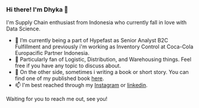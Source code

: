 ### Hi there! I'm Dhyka 👋

I'm Supply Chain enthusiast from Indonesia who currently fall in love with Data Science.

- 🔭 I’m currently being a part of Hypefast as Senior Analyst B2C Fulfillment and previously i'm working as Inventory Control at Coca-Cola Europacific Partner Indonesia.
- 🌱 Particularly fan of Logistic, Distribution, and Warehousing things. Feel free if you have any topic to discuss about.
- 👯 On the other side, sometimes i writing a book or short story. You can find one of my published book [here](https://www.goodreads.com/book/show/42108485-veranda-dan-pembunuhan-di-seribu-pintu).
- 📫 I'm best reached through my [Instagram](https://www.instagram.com/dhykac/?hl=id) or [linkedin](https://www.linkedin.com/in/dhykac/).

Waiting for you to reach me out, see you!
